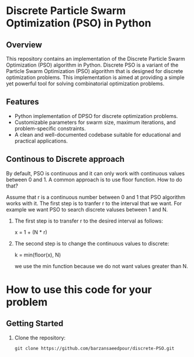# Discrete Particle Swarm Optimization (PSO) in Python

## Overview

This repository contains an implementation of the Discrete Particle Swarm Optimization (PSO) algorithm in Python. Discrete PSO is a variant of the Particle Swarm Optimization (PSO) algorithm that is designed for discrete optimization problems. This implementation is aimed at providing a simple yet powerful tool for solving combinatorial optimization problems.

## Features

- Python implementation of DPSO for discrete optimization problems.
- Customizable parameters for swarm size, maximum iterations, and problem-specific constraints.
- A clean and well-documented codebase suitable for educational and practical applications.

## Continous to Discrete approach

By default, PSO is continuous and it can only work with continuous values between 0 and 1.
A common approach is to use floor function. How to do that?

Assume that r is a continuous number between 0 and 1 that PSO algorithm works with it.
The first step is to tranfer r to the interval that we want. For example we want PSO to search discrete valuses between 1 and N.

1. The first step is to transfer r to the desired interval as follows:

   x = 1 + (N * r)

2. The second step is to change the continuous values to discrete:

   k = min(floor(x), N)

   we use the min function because we do not want values greater than N.

# How to use this code for your problem


## Getting Started

1. Clone the repository:

   ```
   git clone https://github.com/barzansaeedpour/discrete-PSO.git
   ```